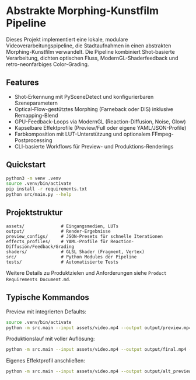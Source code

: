 # Abstrakte Morphing-Kunstfilm Pipeline

Dieses Projekt implementiert eine lokale, modulare Videoverarbeitungspipeline, die Stadtaufnahmen in einen abstrakten Morphing-Kunstfilm verwandelt. Die Pipeline kombiniert Shot-basierte Verarbeitung, dichten optischen Fluss, ModernGL-Shaderfeedback und retro-neonfarbiges Color-Grading.

## Features
- Shot-Erkennung mit PySceneDetect und konfigurierbaren Szeneparametern
- Optical-Flow-gestütztes Morphing (Farneback oder DIS) inklusive Remapping-Blend
- GPU-Feedback-Loops via ModernGL (Reaction-Diffusion, Noise, Glow)
- Kapselbare Effektprofile (Preview/Full oder eigene YAML/JSON-Profile)
- Farbkomposition mit LUT-Unterstützung und optionalem FFmpeg-Postprocessing
- CLI-basierte Workflows für Preview- und Produktions-Renderings

## Quickstart
```bash
python3 -m venv .venv
source .venv/bin/activate
pip install -r requirements.txt
python src/main.py --help
```

## Projektstruktur
```
assets/              # Eingangsmedien, LUTs
output/              # Render-Ergebnisse
preview_configs/     # JSON-Presets für schnelle Iterationen
effects_profiles/    # YAML-Profile für Reaction-Diffusion/Feedback/Grading
shaders/             # GLSL Shader (Fragment, Vertex)
src/                 # Python Modules der Pipeline
tests/               # Automatisierte Tests
```

Weitere Details zu Produktzielen und Anforderungen siehe `Product Requirements Document.md`.

## Typische Kommandos

Preview mit integrierten Defaults:
```bash
source .venv/bin/activate
python -m src.main --input assets/video.mp4 --output output/preview.mp4 --preview --scene-detect
```

Produktionslauf mit voller Auflösung:
```bash
python -m src.main --input assets/video.mp4 --output output/final.mp4 --full --scene-detect --include-audio
```

Eigenes Effektprofil anschließen:
```bash
python -m src.main --input assets/video.mp4 --output output/alt_preview.mp4 --preview --effects-profile effects_profiles/custom.yaml
```
